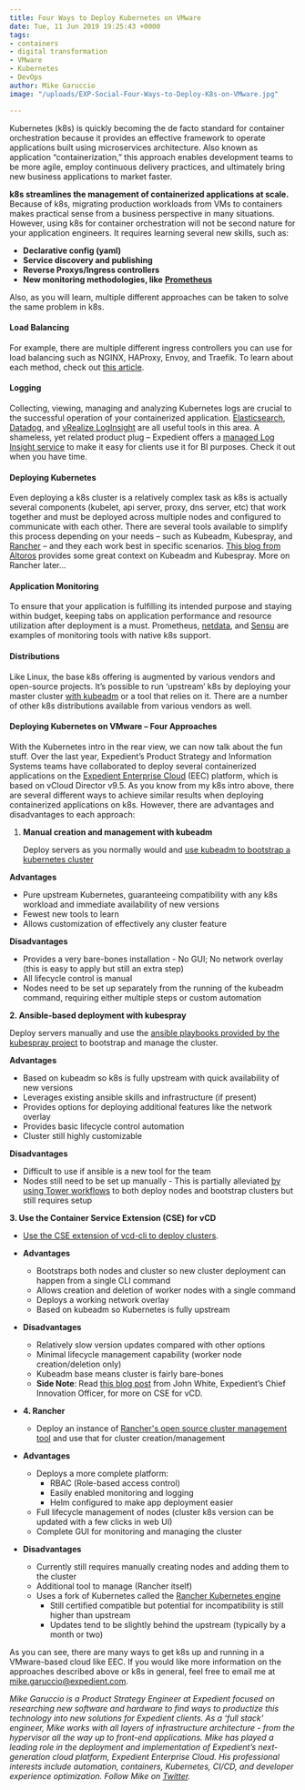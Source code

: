 ```yaml
---
title: Four Ways to Deploy Kubernetes on VMware
date: Tue, 11 Jun 2019 19:25:43 +0000
tags:
- containers
- digital transformation
- VMware
- Kubernetes
- DevOps
author: Mike Garuccio
image: "/uploads/EXP-Social-Four-Ways-to-Deploy-K8s-on-VMware.jpg"

---
```

Kubernetes (k8s) is quickly becoming the de facto standard for container orchestration because it provides an effective framework to operate applications built using microservices architecture. Also known as application “containerization,” this approach enables development teams to be more agile, employ continuous delivery practices, and ultimately bring new business applications to market faster.

**k8s streamlines the management of containerized applications at scale.** Because of k8s, migrating production workloads from VMs to containers makes practical sense from a business perspective in many situations. However, using k8s for container orchestration will not be second nature for your application engineers. It requires learning several new skills, such as:

* **Declarative config (yaml)**
* **Service discovery and publishing**
* **Reverse Proxys/Ingress controllers**
* **New monitoring methodologies, like** [**Prometheus**](https://github.com/coreos/prometheus-operator)

Also, as you will learn, multiple different approaches can be taken to solve the same problem in k8s.

#### Load Balancing

For example, there are multiple different ingress controllers you can use for load balancing such as NGINX, HAProxy, Envoy, and Traefik. To learn about each method, check out [this article](https://kubedex.com/ingress/).

#### Logging

Collecting, viewing, managing and analyzing Kubernetes logs are crucial to the successful operation of your containerized application. [Elasticsearch](https://www.elastic.co/elasticsearch-kubernetes), [Datadog](https://www.datadoghq.com/log-management/), and [vRealize LogInsight](https://www.vmware.com/products/vrealize-log-insight.html) are all useful tools in this area. A shameless, yet related product plug – Expedient offers a [managed Log Insight service](https://www.expedient.com/services/managed-services/compliance-security/unified-log-management/) to make it easy for clients use it for BI purposes. Check it out when you have time.

#### Deploying Kubernetes

Even deploying a k8s cluster is a relatively complex task as k8s is actually several components (kubelet, api server, proxy, dns server, etc) that work together and must be deployed across multiple nodes and configured to communicate with each other. There are several tools available to simplify this process depending on your needs – such as Kubeadm, Kubespray, and [Rancher](https://rancher.com/what-is-rancher/how-is-rancher-different/) – and they each work best in specific scenarios. [This blog from Altoros](https://www.altoros.com/blog/a-multitude-of-kubernetes-deployment-tools-kubespray-kops-and-kubeadm/) provides some great context on Kubeadm and Kubespray. More on Rancher later...

#### Application Monitoring

To ensure that your application is fulfilling its intended purpose and staying within budget, keeping tabs on application performance and resource utilization after deployment is a must. Prometheus, [netdata](https://docs.netdata.cloud/), and [Sensu](https://sensu.io/solutions/container-monitoring) are examples of monitoring tools with native k8s support.

#### Distributions

Like Linux, the base k8s offering is augmented by various vendors and open-source projects. It’s possible to run ‘upstream’ k8s by deploying your master cluster [with kubeadm](https://kubernetes.io/docs/setup/independent/create-cluster-kubeadm/) or a tool that relies on it. There are a number of other k8s distributions available from various vendors as well.

#### Deploying Kubernetes on VMware – Four Approaches

With the Kubernetes intro in the rear view, we can now talk about the fun stuff. Over the last year, Expedient’s Product Strategy and Information Systems teams have collaborated to deploy several containerized applications on the [Expedient Enterprise Cloud](https://www.expedient.com/services/infrastructure-as-a-service/cloud/) (EEC) platform, which is based on vCloud Director v9.5. As you know from my k8s intro above, there are several different ways to achieve similar results when deploying containerized applications on k8s. However, there are advantages and disadvantages to each approach:

1. **Manual creation and management with kubeadm**

   Deploy servers as you normally would and [use kubeadm to bootstrap a kubernetes cluster](https://kubernetes.io/docs/setup/independent/create-cluster-kubeadm/)

**Advantages**

* Pure upstream Kubernetes, guaranteeing compatibility with any k8s workload and immediate availability of new versions
* Fewest new tools to learn
* Allows customization of effectively any cluster feature

**Disadvantages**

* Provides a very bare-bones installation - No GUI; No network overlay (this is easy to apply but still an extra step)
* All lifecycle control is manual
* Nodes need to be set up separately from the running of the kubeadm command, requiring either multiple steps or custom automation

**2. Ansible-based deployment with kubespray**

Deploy servers manually and use the [ansible playbooks provided by the kubespray project](https://github.com/kubernetes-sigs/kubespray) to bootstrap and manage the cluster.

**Advantages**

* Based on kubeadm so k8s is fully upstream with quick availability of new versions
* Leverages existing ansible skills and infrastructure (if present)
* Provides options for deploying additional features like the network overlay
* Provides basic lifecycle control automation
* Cluster still highly customizable

**Disadvantages**

* Difficult to use if ansible is a new tool for the team
* Nodes still need to be set up manually - This is partially alleviated [by using Tower workflows](https://docs.ansible.com/ansible-tower/latest/html/userguide/workflows.html) to both deploy nodes and bootstrap clusters but still requires setup

**3. Use the Container Service Extension (CSE) for vCD**

* [Use the CSE extension of vcd-cli to deploy clusters](https://vmware.github.io/container-service-extension/CLUSTER_ADMIN.html#example).


* **Advantages**
  * Bootstraps both nodes and cluster so new cluster deployment can happen from a single CLI command
  * Allows creation and deletion of worker nodes with a single command
  * Deploys a working network overlay
  * Based on kubeadm so Kubernetes is fully upstream
* **Disadvantages**
  * Relatively slow version updates compared with other options
  * Minimal lifecycle management capability (worker node creation/deletion only)
  * Kubeadm base means cluster is fairly bare-bones
  * **Side Note**: Read [this blog post](https://www.expedient.com/blog/deploy-kubernetes-clusters-alongside-virtual-machines-with-expedient-enterprise-cloud/) from John White, Expedient’s Chief Innovation Officer, for more on CSE for vCD.
* **4. Rancher**
  * Deploy an instance of [Rancher's open source cluster management tool](https://rancher.com/products/rancher/) and use that for cluster creation/management
* **Advantages**
  * Deploys a more complete platform:
    * RBAC (Role-based access control)
    * Easily enabled monitoring and logging
    * Helm configured to make app deployment easier
  * Full lifecycle management of nodes (cluster k8s version can be updated with a few clicks in web UI)
  * Complete GUI for monitoring and managing the cluster
* **Disadvantages**
  * Currently still requires manually creating nodes and adding them to the cluster
  * Additional tool to manage (Rancher itself)
  * Uses a fork of Kubernetes called the [Rancher Kubernetes engine](https://github.com/rancher/rke)
    * Still certified compatible but potential for incompatibility is still higher than upstream
    * Updates tend to be slightly behind the upstream (typically by a month or two)

As you can see, there are many ways to get k8s up and running in a VMware-based cloud like EEC. If you would like more information on the approaches described above or k8s in general, feel free to email me at [mike.garuccio@expedient.com](mailto:mike.garuccio@expedient.com).

_Mike Garuccio is a Product Strategy Engineer at Expedient focused on researching new software and hardware to find ways to productize this technology into new solutions for Expedient clients. As a ‘full stack’ engineer, Mike works with all layers of infrastructure architecture - from the hypervisor all the way up to front-end applications. Mike has played a leading role in the deployment and implementation of Expedient’s next-generation cloud platform, Expedient Enterprise Cloud. His professional interests include automation, containers, Kubernetes, CI/CD, and developer experience optimization. Follow Mike on_ [_Twitter_](https://twitter.com/mgaruccio)_._
